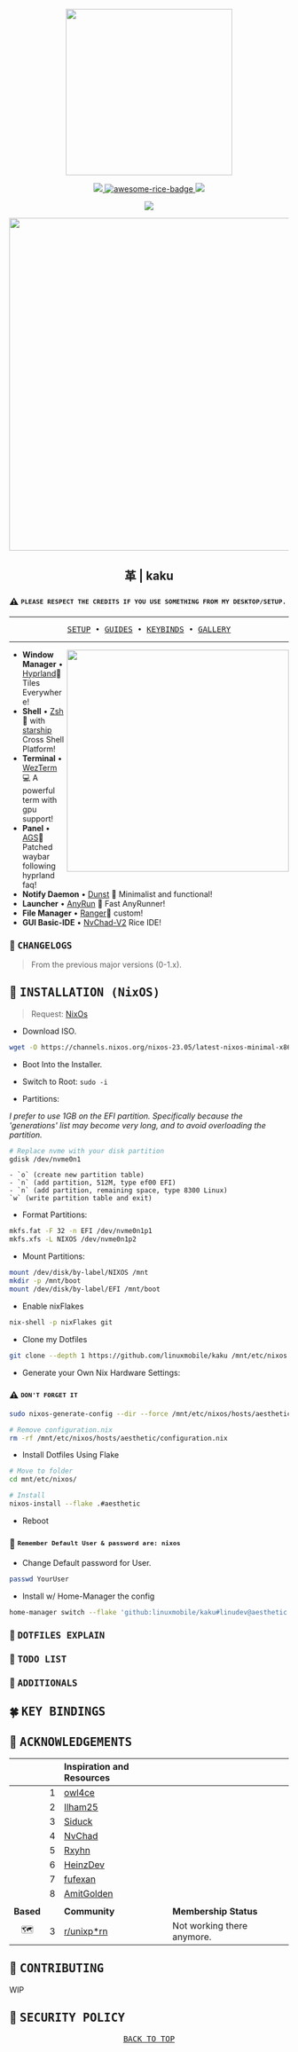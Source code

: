<p align="center"><img src="https://i.imgur.com/X5zKxvp.png" width=300px></p>

<p align="center">
  <a href="https://hyprland.org/">
    <img src="https://img.shields.io/static/v1?label=Hyprland&message=latest&style=flat&logo=hyprland&colorA=24273A&colorB=8AADF4&logoColor=CAD3F5"/>
  </a>
   <a href="https://github.com/zemmsoares/awesome-rices">
    <img src="https://raw.githubusercontent.com/zemmsoares/awesome-rices/main/assets/awesome-rice-badge.svg" alt="awesome-rice-badge">
  </a>
  <a href="https://nixos.wiki/wiki/Flakes">
    <img src="https://img.shields.io/static/v1?label=Nix Flake&message=check&style=flat&logo=nixos&colorA=24273A&colorB=9173ff&logoColor=CAD3F5">
  </a>
</p>


<p align="center">
<a href="https://nixos.org/"><img src="https://img.shields.io/badge/NixOS-unstable-informational.svg?style=flat&logo=nixos&logoColor=CAD3F5&colorA=24273A&colorB=8AADF4"></a> 


<p align="center"><img src="https://i.imgur.com/NbxQ8MY.png" width=600px></p>

<h2 align="center">革 | kaku</h2>

###  ⚠ <sup><sub><samp>PLEASE RESPECT THE CREDITS IF YOU USE SOMETHING FROM MY DESKTOP/SETUP.</samp></sub></sup>

---

<pre align="center">
<a href="#seedling--setup">SETUP</a> • <a href="#herb--guides">GUIDES</a> • <a href="#four_leaf_clover--key-bindings">KEYBINDS</a> • <a href="https://linu.dev/kaku">GALLERY</a>
</pre>

---

<a href="#octocat--hi-there-thanks-for-dropping-by">
  <picture>
    <img alt="" align="right" width="400px" src="https://i.imgur.com/wxN00dP.png"/>
  </picture>
</a>

- **Window Manager** • [Hyprland](https://github.com/hyprwm/Hyprland)🎨 Tiles
  Everywhere!
- **Shell** • [Zsh](https://www.zsh.org) 🐚 with
  [starship](https://github.com/starship/starship) Cross Shell Platform!
- **Terminal** • [WezTerm](https://github.com/wez/wezterm) 💻 A powerful term
  with gpu support!
- **Panel** • [AGS](https://github.com/Aylur/ags)🍧
  Patched waybar following hyprland faq!
- **Notify Daemon** • [Dunst](https://github.com/dunst-project/dunst) 🍃
  Minimalist and functional!
- **Launcher** • [AnyRun](https://github.com/Kirottu/anyrun) 🚀 Fast AnyRunner!
- **File Manager** • [Ranger](https://github.com/ranger/ranger)🔖 custom!
- **GUI Basic-IDE** • [NvChad-V2](https://github.com/linuxmobile/nvchad-v2) Rice
  IDE!

### 🍂  <samp>CHANGELOGS</samp>

> From the previous major versions (0-1.x).

## 🌼 <samp>INSTALLATION (NixOS)</samp>

> Request: [NixOs](https://channels.nixos.org/nixos-23.05/latest-nixos-minimal-x86_64-linux.iso)

- Download ISO.
```bash
wget -O https://channels.nixos.org/nixos-23.05/latest-nixos-minimal-x86_64-linux.iso
```

- Boot Into the Installer.

- Switch to Root: `sudo -i`

- Partitions:

*I prefer to use 1GB on the EFI partition. Specifically because the 'generations' list may become very long, and to avoid overloading the partition.*

```bash
# Replace nvme with your disk partition
gdisk /dev/nvme0n1
```
	- `o` (create new partition table)
	- `n` (add partition, 512M, type ef00 EFI)
	- `n` (add partition, remaining space, type 8300 Linux)
	`w` (write partition table and exit)

- Format Partitions:

```bash
mkfs.fat -F 32 -n EFI /dev/nvme0n1p1
mkfs.xfs -L NIXOS /dev/nvme0n1p2
```

- Mount Partitions:

```bash
mount /dev/disk/by-label/NIXOS /mnt
mkdir -p /mnt/boot
mount /dev/disk/by-label/EFI /mnt/boot
```

- Enable nixFlakes

```bash
nix-shell -p nixFlakes git
```

- Clone my Dotfiles 

```bash 
git clone --depth 1 https://github.com/linuxmobile/kaku /mnt/etc/nixos
```

- Generate your Own Nix Hardware Settings:
### ⚠ <sup><sub><samp>DON'T FORGET IT</samp></sub></sup>

```bash
sudo nixos-generate-config --dir --force /mnt/etc/nixos/hosts/aesthetic

# Remove configuration.nix 
rm -rf /mnt/etc/nixos/hosts/aesthetic/configuration.nix
```

- Install Dotfiles Using Flake

```bash
# Move to folder
cd mnt/etc/nixos/

# Install
nixos-install --flake .#aesthetic
```

- Reboot

### 🐙  <sup><sub><samp>Remember <strong>Default</strong> User & password are: nixos</samp></sub></sup>

- Change Default password for User.

```bash
passwd YourUser
```

- Install w/ Home-Manager the config

```bash
home-manager switch --flake 'github:linuxmobile/kaku#linudev@aesthetic'
```

### 🌸 <samp>DOTFILES EXPLAIN</samp>

### 🌻 <samp>TODO LIST</samp>

### 🎋 <samp>ADDITIONALS</samp>

## 🍀 <samp>KEY BINDINGS</samp>

## 💐 <samp>ACKNOWLEDGEMENTS</samp>

|           |   | Inspiration and Resources                                   |                                                                                                                                                              |            |
|:---------:|:-:|:------------------------------------------------------------|:-------------------------------------------------------------------------------------------------------------------------------------------------------------|:----------:|
|           | 1 | [owl4ce](https://github.com/owl4ce)                        |                                                                                                                                                              |            |
|           | 2 | [Ilham25](https://github.com/ilham25)              |                                                                                                                                                              |            |
|           | 3 | [Siduck](https://github.com/siduck)                |                                                                                                                                                              |            |
|           | 4 | [NvChad](https://github.com/NvChad)         |                                                                                                                                                              |            |
|           | 5 | [Rxyhn](https://github.com/rxyhn)         |                                                                                                                                                              |            |
|           | 6 | [HeinzDev](https://github.com/HeinzDev)                        |                                                                                                                                                              |            |
|           | 7 | [fufexan](https://github.com/fufexan)                        |                                                                                                                                                              |            |
|           | 8 | [AmitGolden](https://github.com/AmitGolden)               |                                                                                                                                                              |            |
|           |   |                                                             |                                                                                                                                                              |            |
| **Based** |   | **Community**                                               | **Membership Status**                                                                                                                                        |            |
|🗺| 3 | [r/unixp*rn](https://reddit.com/r/unixporn)                 | Not working there anymore.                                                                                                                                    |            |

## 🌳 <samp>CONTRIBUTING</samp>

WIP

## 🎃 <samp>SECURITY POLICY</samp>

<pre align="center">
<a href="#readme">BACK TO TOP</a>
</pre>
